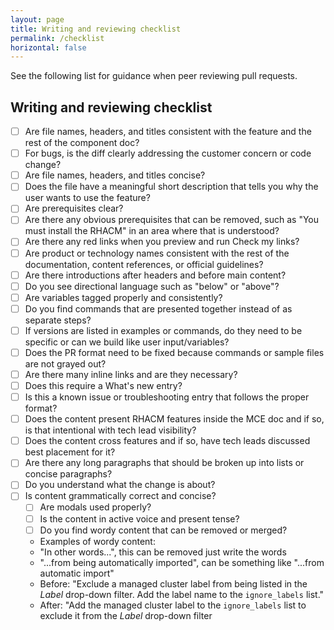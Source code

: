 ```yaml
---
layout: page
title: Writing and reviewing checklist
permalink: /checklist
horizontal: false
---
```


See the following list for guidance when peer reviewing pull requests.

## Writing and reviewing checklist 

- [ ] Are file names, headers, and titles consistent with the feature and the rest of the component doc?
- [ ] For bugs, is the diff clearly addressing the customer concern or code change?
- [ ] Are file names, headers, and titles concise?
- [ ] Does the file have a meaningful short description that tells you why the user wants to use the feature?
- [ ] Are prerequisites clear?
- [ ] Are there any obvious prerequisites that can be removed, such as "You must install the RHACM" in an area where that is understood?
- [ ] Are there any red links when you preview and run Check my links?
- [ ] Are product or technology names consistent with the rest of the documentation, content references, or official guidelines?
- [ ] Are there introductions after headers and before main content?
- [ ] Do you see directional language such as "below" or "above"?
- [ ] Are variables tagged properly and consistently?
- [ ] Do you find commands that are presented together instead of as separate steps?
- [ ] If versions are listed in examples or commands, do they need to be specific or can we build like user input/variables?
- [ ] Does the PR format need to be fixed because commands or sample files are not grayed out?
- [ ] Are there many inline links and are they necessary?
- [ ] Does this require a What's new entry?
- [ ] Is this a known issue or troubleshooting entry that follows the proper format?
- [ ] Does the content present RHACM features inside the MCE doc and if so, is that intentional with tech lead visibility?
- [ ] Does the content cross features and if so, have tech leads discussed best placement for it?
- [ ] Are there any long paragraphs that should be broken up into lists or concise paragraphs?
- [ ] Do you understand what the change is about? 
- [ ] Is content grammatically correct and concise?
  - [ ] Are modals used properly?
  - [ ] Is the content in active voice and present tense?
  - [ ] Do you find wordy content that can be removed or merged?
  - Examples of wordy content:
   - "In other words...", this can be removed just write the words
   -  "...from being automatically imported", can be something like "...from automatic import"
   - Before: "Exclude a managed cluster label from being listed in the _Label_ drop-down filter. Add the label name to the `ignore_labels` list."
   - After: "Add the managed cluster label to the `ignore_labels` list to exclude it from the _Label_ drop-down filter

